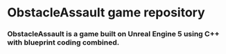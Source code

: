 # ObstacleAssault game repository

### ObstacleAssault is a game built on Unreal Engine 5 using C++ with blueprint coding combined. 

